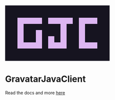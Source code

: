 ![GravatarJavaClient logo](./docs/static/img/logo.png)

# GravatarJavaClient

Read the docs and more [here](https://nathancheshire.github.io/GravatarJavaClient/)
